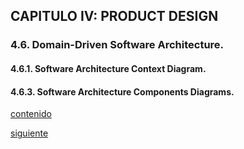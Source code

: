 ## CAPITULO IV: PRODUCT DESIGN

### 4.6. Domain-Driven Software Architecture.
#### 4.6.1. Software Architecture Context Diagram.


#### 4.6.3. Software Architecture Components Diagrams.



[contenido](../contenido.md)

[siguiente](./4.7-software-object-oriented-design.md)
